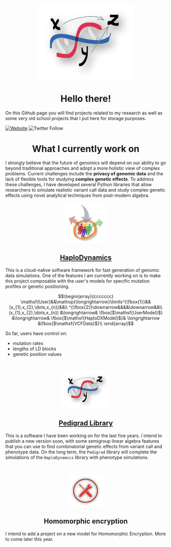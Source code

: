 <p align="center">
  <img width="300px" src="img/logo.png" />
  <h1 align="center">Hello there!</a></h1>
</p>

On this Github page you will find projects related to my research as well as some very old school projects that I put here for storage purposes.

[![Website](https://img.shields.io/website?url=https%3A%2F%2Fwww.normalesup.org%2F~tuyeras%2F&style=for-the-badge&link=https%3A%2F%2Fwww.normalesup.org%2F~tuyeras%2F)](https://www.normalesup.org/~tuyeras/)
![Twitter Follow](https://img.shields.io/twitter/follow/Rtuyeras?style=for-the-badge&logo=X&color=black)



<p align="center">
  <h1 align="center">What I currently work on</h1>
</p>

I strongly believe that the future of genomics will depend on our ability to go beyond traditional approaches and adopt a more holistic view of complex problems. 
Current challenges include the **privacy of genomic data** and the lack of flexible tools for studying **complex genetic effects**. To address these challenges, I have developed several Python libraries that allow researchers to simulate realistic variant call data and study complex genetic effects using novel analytical techniques from post-modern algebra.

<p align="center">
  <img width="130px" src="img/haplo-logo.png"/>
  <h2 align="center"><a href="https://github.com/remytuyeras/HaploDynamics">HaploDynamics</a></h2>
</p>

This is a cloud-native software framework for fast generation of genomic data simulations. One of the features I am currently working on is to make this project composable with the user's models for specific mutation profiles or genetic positioning. 

$$\begin{array}{ccccccc}
\mathsf{User}&&\mathop{\longrightarrow}\limits^{\fbox{1}}&&(x_{1},x_{2},\dots,x_{n})&&\\
^{\fbox{2}}\downarrow&&&&\downarrow&&\\
(x_{1},x_{2},\dots,x_{n}) &\longrightarrow& \fbox{$\mathsf{UserModel}$} &\longrightarrow& \fbox{$\mathsf{HaploDXModel}$}& \longrightarrow &\fbox{$\mathsf{VCFData}$}\\
\end{array}$$

So far, users have control on:
- mutation rates
- lengths of LD blocks
- genetic position values
<br>

<p align="center">
  <img width="150px" src="img/logo.png"/>
  <h2 align="center"><a href="https://github.com/remytuyeras/pedigrad-library">Pedigrad Library</a></h2>
</p>

This is a software I have been working on for the last five years. I intend to publish a new version soon, with some semigroup linear algebra features that you can use to find combinatorial genetic effects from variant call and phenotype data. On the long term, the ```Pedigrad``` library will complete the simulations of the ```HaploDynamics``` library with phenotype simulations.

<br>
<p align="center">
  <img width="110px" src="img/logo-fhe.png"/>
  <h2 align="center">Homomorphic encryption</h2>
</p>

I intend to add a project on a new model for Homomorphic Encryption. More to come later this year.


